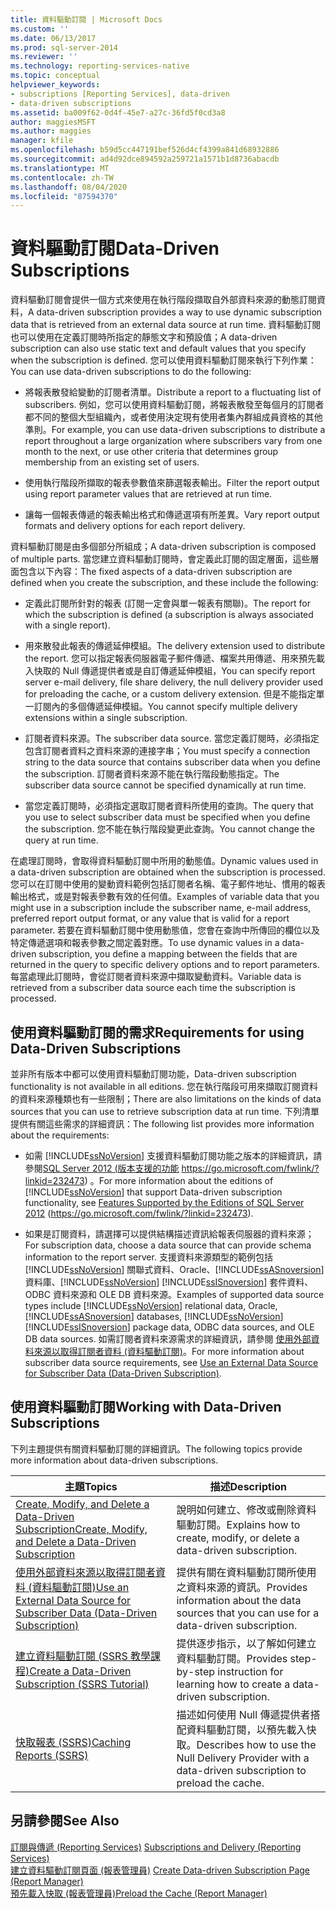 ```yaml
---
title: 資料驅動訂閱 | Microsoft Docs
ms.custom: ''
ms.date: 06/13/2017
ms.prod: sql-server-2014
ms.reviewer: ''
ms.technology: reporting-services-native
ms.topic: conceptual
helpviewer_keywords:
- subscriptions [Reporting Services], data-driven
- data-driven subscriptions
ms.assetid: ba009f62-0d4f-45e7-a27c-36fd5f0cd3a8
author: maggiesMSFT
ms.author: maggies
manager: kfile
ms.openlocfilehash: b59d5cc447191bef526d4cf4399a841d68932886
ms.sourcegitcommit: ad4d92dce894592a259721a1571b1d8736abacdb
ms.translationtype: MT
ms.contentlocale: zh-TW
ms.lasthandoff: 08/04/2020
ms.locfileid: "87594370"
---
```

# <a name="data-driven-subscriptions"></a><span data-ttu-id="d1e4a-102">資料驅動訂閱</span><span class="sxs-lookup"><span data-stu-id="d1e4a-102">Data-Driven Subscriptions</span></span>
  <span data-ttu-id="d1e4a-103">資料驅動訂閱會提供一個方式來使用在執行階段擷取自外部資料來源的動態訂閱資料，</span><span class="sxs-lookup"><span data-stu-id="d1e4a-103">A data-driven subscription provides a way to use dynamic subscription data that is retrieved from an external data source at run time.</span></span> <span data-ttu-id="d1e4a-104">資料驅動訂閱也可以使用在定義訂閱時所指定的靜態文字和預設值；</span><span class="sxs-lookup"><span data-stu-id="d1e4a-104">A data-driven subscription can also use static text and default values that you specify when the subscription is defined.</span></span> <span data-ttu-id="d1e4a-105">您可以使用資料驅動訂閱來執行下列作業：</span><span class="sxs-lookup"><span data-stu-id="d1e4a-105">You can use data-driven subscriptions to do the following:</span></span>  
  
-   <span data-ttu-id="d1e4a-106">將報表散發給變動的訂閱者清單。</span><span class="sxs-lookup"><span data-stu-id="d1e4a-106">Distribute a report to a fluctuating list of subscribers.</span></span> <span data-ttu-id="d1e4a-107">例如，您可以使用資料驅動訂閱，將報表散發至每個月的訂閱者都不同的整個大型組織內，或者使用決定現有使用者集內群組成員資格的其他準則。</span><span class="sxs-lookup"><span data-stu-id="d1e4a-107">For example, you can use data-driven subscriptions to distribute a report throughout a large organization where subscribers vary from one month to the next, or use other criteria that determines group membership from an existing set of users.</span></span>  
  
-   <span data-ttu-id="d1e4a-108">使用執行階段所擷取的報表參數值來篩選報表輸出。</span><span class="sxs-lookup"><span data-stu-id="d1e4a-108">Filter the report output using report parameter values that are retrieved at run time.</span></span>  
  
-   <span data-ttu-id="d1e4a-109">讓每一個報表傳遞的報表輸出格式和傳遞選項有所差異。</span><span class="sxs-lookup"><span data-stu-id="d1e4a-109">Vary report output formats and delivery options for each report delivery.</span></span>  
  
 <span data-ttu-id="d1e4a-110">資料驅動訂閱是由多個部分所組成；</span><span class="sxs-lookup"><span data-stu-id="d1e4a-110">A data-driven subscription is composed of multiple parts.</span></span> <span data-ttu-id="d1e4a-111">當您建立資料驅動訂閱時，會定義此訂閱的固定層面，這些層面包含以下內容：</span><span class="sxs-lookup"><span data-stu-id="d1e4a-111">The fixed aspects of a data-driven subscription are defined when you create the subscription, and these include the following:</span></span>  
  
-   <span data-ttu-id="d1e4a-112">定義此訂閱所針對的報表 (訂閱一定會與單一報表有關聯)。</span><span class="sxs-lookup"><span data-stu-id="d1e4a-112">The report for which the subscription is defined (a subscription is always associated with a single report).</span></span>  
  
-   <span data-ttu-id="d1e4a-113">用來散發此報表的傳遞延伸模組。</span><span class="sxs-lookup"><span data-stu-id="d1e4a-113">The delivery extension used to distribute the report.</span></span> <span data-ttu-id="d1e4a-114">您可以指定報表伺服器電子郵件傳遞、檔案共用傳遞、用來預先載入快取的 Null 傳遞提供者或是自訂傳遞延伸模組，</span><span class="sxs-lookup"><span data-stu-id="d1e4a-114">You can specify report server e-mail delivery, file share delivery, the null delivery provider used for preloading the cache, or a custom delivery extension.</span></span> <span data-ttu-id="d1e4a-115">但是不能指定單一訂閱內的多個傳遞延伸模組。</span><span class="sxs-lookup"><span data-stu-id="d1e4a-115">You cannot specify multiple delivery extensions within a single subscription.</span></span>  
  
-   <span data-ttu-id="d1e4a-116">訂閱者資料來源。</span><span class="sxs-lookup"><span data-stu-id="d1e4a-116">The subscriber data source.</span></span> <span data-ttu-id="d1e4a-117">當您定義訂閱時，必須指定包含訂閱者資料之資料來源的連接字串；</span><span class="sxs-lookup"><span data-stu-id="d1e4a-117">You must specify a connection string to the data source that contains subscriber data when you define the subscription.</span></span> <span data-ttu-id="d1e4a-118">訂閱者資料來源不能在執行階段動態指定。</span><span class="sxs-lookup"><span data-stu-id="d1e4a-118">The subscriber data source cannot be specified dynamically at run time.</span></span>  
  
-   <span data-ttu-id="d1e4a-119">當您定義訂閱時，必須指定選取訂閱者資料所使用的查詢。</span><span class="sxs-lookup"><span data-stu-id="d1e4a-119">The query that you use to select subscriber data must be specified when you define the subscription.</span></span> <span data-ttu-id="d1e4a-120">您不能在執行階段變更此查詢。</span><span class="sxs-lookup"><span data-stu-id="d1e4a-120">You cannot change the query at run time.</span></span>  
  
 <span data-ttu-id="d1e4a-121">在處理訂閱時，會取得資料驅動訂閱中所用的動態值。</span><span class="sxs-lookup"><span data-stu-id="d1e4a-121">Dynamic values used in a data-driven subscription are obtained when the subscription is processed.</span></span> <span data-ttu-id="d1e4a-122">您可以在訂閱中使用的變動資料範例包括訂閱者名稱、電子郵件地址、慣用的報表輸出格式，或是對報表參數有效的任何值。</span><span class="sxs-lookup"><span data-stu-id="d1e4a-122">Examples of variable data that you might use in a subscription include the subscriber name, e-mail address, preferred report output format, or any value that is valid for a report parameter.</span></span> <span data-ttu-id="d1e4a-123">若要在資料驅動訂閱中使用動態值，您會在查詢中所傳回的欄位以及特定傳遞選項和報表參數之間定義對應。</span><span class="sxs-lookup"><span data-stu-id="d1e4a-123">To use dynamic values in a data-driven subscription, you define a mapping between the fields that are returned in the query to specific delivery options and to report parameters.</span></span> <span data-ttu-id="d1e4a-124">每當處理此訂閱時，會從訂閱者資料來源中擷取變動資料。</span><span class="sxs-lookup"><span data-stu-id="d1e4a-124">Variable data is retrieved from a subscriber data source each time the subscription is processed.</span></span>  
  
## <a name="requirements-for-using-data-driven-subscriptions"></a><span data-ttu-id="d1e4a-125">使用資料驅動訂閱的需求</span><span class="sxs-lookup"><span data-stu-id="d1e4a-125">Requirements for using Data-Driven Subscriptions</span></span>  
 <span data-ttu-id="d1e4a-126">並非所有版本中都可以使用資料驅動訂閱功能，</span><span class="sxs-lookup"><span data-stu-id="d1e4a-126">Data-driven subscription functionality is not available in all editions.</span></span> <span data-ttu-id="d1e4a-127">您在執行階段可用來擷取訂閱資料的資料來源種類也有一些限制；</span><span class="sxs-lookup"><span data-stu-id="d1e4a-127">There are also limitations on the kinds of data sources that you can use to retrieve subscription data at run time.</span></span> <span data-ttu-id="d1e4a-128">下列清單提供有關這些需求的詳細資訊：</span><span class="sxs-lookup"><span data-stu-id="d1e4a-128">The following list provides more information about the requirements:</span></span>  
  
-   <span data-ttu-id="d1e4a-129">如需 [!INCLUDE[ssNoVersion](../../includes/ssnoversion-md.md)] 支援資料驅動訂閱功能之版本的詳細資訊，請參閱[SQL Server 2012 (版本支援的功能](https://go.microsoft.com/fwlink/?linkid=232473) https://go.microsoft.com/fwlink/?linkid=232473) 。</span><span class="sxs-lookup"><span data-stu-id="d1e4a-129">For more information about the editions of [!INCLUDE[ssNoVersion](../../includes/ssnoversion-md.md)] that support Data-driven subscription functionality, see [Features Supported by the Editions of SQL Server 2012](https://go.microsoft.com/fwlink/?linkid=232473) (https://go.microsoft.com/fwlink/?linkid=232473).</span></span>  
  
-   <span data-ttu-id="d1e4a-130">如果是訂閱資料，請選擇可以提供結構描述資訊給報表伺服器的資料來源；</span><span class="sxs-lookup"><span data-stu-id="d1e4a-130">For subscription data, choose a data source that can provide schema information to the report server.</span></span> <span data-ttu-id="d1e4a-131">支援資料來源類型的範例包括 [!INCLUDE[ssNoVersion](../../includes/ssnoversion-md.md)] 關聯式資料、Oracle、[!INCLUDE[ssASnoversion](../../includes/ssasnoversion-md.md)] 資料庫、[!INCLUDE[ssNoVersion](../../includes/ssnoversion-md.md)] [!INCLUDE[ssISnoversion](../../includes/ssisnoversion-md.md)] 套件資料、ODBC 資料來源和 OLE DB 資料來源。</span><span class="sxs-lookup"><span data-stu-id="d1e4a-131">Examples of supported data source types include [!INCLUDE[ssNoVersion](../../includes/ssnoversion-md.md)] relational data, Oracle, [!INCLUDE[ssASnoversion](../../includes/ssasnoversion-md.md)] databases, [!INCLUDE[ssNoVersion](../../includes/ssnoversion-md.md)] [!INCLUDE[ssISnoversion](../../includes/ssisnoversion-md.md)] package data, ODBC data sources, and OLE DB data sources.</span></span> <span data-ttu-id="d1e4a-132">如需訂閱者資料來源需求的詳細資訊，請參閱 [使用外部資料來源以取得訂閱者資料 &#40;資料驅動訂閱&#41;](use-an-external-data-source-for-subscriber-data-data-driven-subscription.md)。</span><span class="sxs-lookup"><span data-stu-id="d1e4a-132">For more information about subscriber data source requirements, see [Use an External Data Source for Subscriber Data &#40;Data-Driven Subscription&#41;](use-an-external-data-source-for-subscriber-data-data-driven-subscription.md).</span></span>  
  
## <a name="working-with-data-driven-subscriptions"></a><span data-ttu-id="d1e4a-133">使用資料驅動訂閱</span><span class="sxs-lookup"><span data-stu-id="d1e4a-133">Working with Data-Driven Subscriptions</span></span>  
 <span data-ttu-id="d1e4a-134">下列主題提供有關資料驅動訂閱的詳細資訊。</span><span class="sxs-lookup"><span data-stu-id="d1e4a-134">The following topics provide more information about data-driven subscriptions.</span></span>  
  
|<span data-ttu-id="d1e4a-135">主題</span><span class="sxs-lookup"><span data-stu-id="d1e4a-135">Topics</span></span>|<span data-ttu-id="d1e4a-136">描述</span><span class="sxs-lookup"><span data-stu-id="d1e4a-136">Description</span></span>|  
|------------|-----------------|  
|[<span data-ttu-id="d1e4a-137">Create, Modify, and Delete a Data-Driven Subscription</span><span class="sxs-lookup"><span data-stu-id="d1e4a-137">Create, Modify, and Delete a Data-Driven Subscription</span></span>](data-driven-subscriptions.md)|<span data-ttu-id="d1e4a-138">說明如何建立、修改或刪除資料驅動訂閱。</span><span class="sxs-lookup"><span data-stu-id="d1e4a-138">Explains how to create, modify, or delete a data-driven subscription.</span></span>|  
|[<span data-ttu-id="d1e4a-139">使用外部資料來源以取得訂閱者資料 &#40;資料驅動訂閱&#41;</span><span class="sxs-lookup"><span data-stu-id="d1e4a-139">Use an External Data Source for Subscriber Data &#40;Data-Driven Subscription&#41;</span></span>](use-an-external-data-source-for-subscriber-data-data-driven-subscription.md)|<span data-ttu-id="d1e4a-140">提供有關在資料驅動訂閱所使用之資料來源的資訊。</span><span class="sxs-lookup"><span data-stu-id="d1e4a-140">Provides information about the data sources that you can use for a data-driven subscription.</span></span>|  
|[<span data-ttu-id="d1e4a-141">建立資料驅動訂閱 &#40;SSRS 教學課程&#41;</span><span class="sxs-lookup"><span data-stu-id="d1e4a-141">Create a Data-Driven Subscription &#40;SSRS Tutorial&#41;</span></span>](../create-a-data-driven-subscription-ssrs-tutorial.md)|<span data-ttu-id="d1e4a-142">提供逐步指示，以了解如何建立資料驅動訂閱。</span><span class="sxs-lookup"><span data-stu-id="d1e4a-142">Provides step-by-step instruction for learning how to create a data-driven subscription.</span></span>|  
|[<span data-ttu-id="d1e4a-143">快取報表 &#40;SSRS&#41;</span><span class="sxs-lookup"><span data-stu-id="d1e4a-143">Caching Reports &#40;SSRS&#41;</span></span>](../report-server/caching-reports-ssrs.md)|<span data-ttu-id="d1e4a-144">描述如何使用 Null 傳遞提供者搭配資料驅動訂閱，以預先載入快取。</span><span class="sxs-lookup"><span data-stu-id="d1e4a-144">Describes how to use the Null Delivery Provider with a data-driven subscription to preload the cache.</span></span>|  
  
## <a name="see-also"></a><span data-ttu-id="d1e4a-145">另請參閱</span><span class="sxs-lookup"><span data-stu-id="d1e4a-145">See Also</span></span>  
 <span data-ttu-id="d1e4a-146">[訂閱與傳遞 &#40;Reporting Services&#41;](subscriptions-and-delivery-reporting-services.md) </span><span class="sxs-lookup"><span data-stu-id="d1e4a-146">[Subscriptions and Delivery &#40;Reporting Services&#41;](subscriptions-and-delivery-reporting-services.md) </span></span>  
 <span data-ttu-id="d1e4a-147">[建立資料驅動訂閱頁面 &#40;報表管理員&#41;](../create-data-driven-subscription-page-report-manager.md) </span><span class="sxs-lookup"><span data-stu-id="d1e4a-147">[Create Data-driven Subscription Page &#40;Report Manager&#41;](../create-data-driven-subscription-page-report-manager.md) </span></span>  
 [<span data-ttu-id="d1e4a-148">預先載入快取 &#40;報表管理員&#41;</span><span class="sxs-lookup"><span data-stu-id="d1e4a-148">Preload the Cache &#40;Report Manager&#41;</span></span>](../report-server/preload-the-cache-report-manager.md)  
  
  
